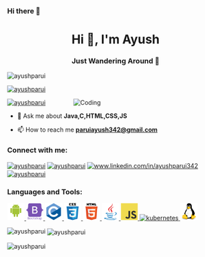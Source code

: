 ### Hi there 👋
<h1 align="center">Hi 👋, I'm Ayush</h1>
<h3 align="center">Just Wandering Around 🥱</h3>

<p align="left"> <img src="https://komarev.com/ghpvc/?username=ayushparui&label=Profile%20views&color=0e75b6&style=flat" alt="ayushparui" /> </p>

<p align="left"> <a href="https://github.com/ryo-ma/github-profile-trophy"><img src="https://github-profile-trophy.vercel.app/?username=ayushparui" alt="ayushparui" /></a> </p>
<img align="right" alt="Coding" width="350" src="https://cdn.dribbble.com/users/2646423/screenshots/5507196/computer.gif">

<p align="left"> <a href="https://twitter.com/ayushparui" target="blank"><img src="https://img.shields.io/twitter/follow/ayushparui?logo=twitter&style=for-the-badge" alt="ayushparui" /></a> </p>

- 💬 Ask me about **Java,C,HTML,CSS,JS**

- 📫 How to reach me **paruiayush342@gmail.com**

<h3 align="left">Connect with me:</h3>
<p align="left">
<a href="https://dev.to/ayushparui" target="_blank"><img align="center" src="https://raw.githubusercontent.com/rahuldkjain/github-profile-readme-generator/master/src/images/icons/Social/devto.svg" alt="ayushparui" height="30" width="40" /></a>
<a href="https://twitter.com/ayushparui" target="_blank"><img align="center" src="https://raw.githubusercontent.com/rahuldkjain/github-profile-readme-generator/master/src/images/icons/Social/twitter.svg" alt="ayushparui" height="30" width="40" /></a>
<a href=https://www.linkedin.com/in/ayushparui342/ target="_blank"><img align="center" src="https://raw.githubusercontent.com/rahuldkjain/github-profile-readme-generator/master/src/images/icons/Social/linked-in-alt.svg" alt="www.linkedin.com/in/ayushparui342" height="30" width="40" /></a>
<a href="https://www.leetcode.com/ayushparui" target="_blank"><img align="center" src="https://raw.githubusercontent.com/rahuldkjain/github-profile-readme-generator/master/src/images/icons/Social/leet-code.svg" alt="ayushparui" height="30" width="40" /></a>
</p>

<h3 align="left">Languages and Tools:</h3>
<p align="left"> <a href="https://developer.android.com" target="_blank" rel="noreferrer"> <img src="https://raw.githubusercontent.com/devicons/devicon/master/icons/android/android-original-wordmark.svg" alt="android" width="40" height="40"/> </a> <a href="https://getbootstrap.com" target="_blank" rel="noreferrer"> <img src="https://raw.githubusercontent.com/devicons/devicon/master/icons/bootstrap/bootstrap-plain-wordmark.svg" alt="bootstrap" width="40" height="40"/> </a> <a href="https://www.cprogramming.com/" target="_blank" rel="noreferrer"> <img src="https://raw.githubusercontent.com/devicons/devicon/master/icons/c/c-original.svg" alt="c" width="40" height="40"/> </a> <a href="https://www.w3schools.com/css/" target="_blank" rel="noreferrer"> <img src="https://raw.githubusercontent.com/devicons/devicon/master/icons/css3/css3-original-wordmark.svg" alt="css3" width="40" height="40"/> </a> <a href="https://www.w3.org/html/" target="_blank" rel="noreferrer"> <img src="https://raw.githubusercontent.com/devicons/devicon/master/icons/html5/html5-original-wordmark.svg" alt="html5" width="40" height="40"/> </a> <a href="https://www.java.com" target="_blank" rel="noreferrer"> <img src="https://raw.githubusercontent.com/devicons/devicon/master/icons/java/java-original.svg" alt="java" width="40" height="40"/> </a> <a href="https://developer.mozilla.org/en-US/docs/Web/JavaScript" target="_blank" rel="noreferrer"> <img src="https://raw.githubusercontent.com/devicons/devicon/master/icons/javascript/javascript-original.svg" alt="javascript" width="40" height="40"/> </a> <a href="https://kubernetes.io" target="_blank" rel="noreferrer"> <img src="https://www.vectorlogo.zone/logos/kubernetes/kubernetes-icon.svg" alt="kubernetes" width="40" height="40"/> </a> <a href="https://www.linux.org/" target="_blank" rel="noreferrer"> <img src="https://raw.githubusercontent.com/devicons/devicon/master/icons/linux/linux-original.svg" alt="linux" width="40" height="40"/> </a> </p>

<p><img align="left" src="https://github-readme-stats.vercel.app/api/top-langs?username=ayushparui&show_icons=true&locale=en&layout=compact" alt="ayushparui" /></p>

<p>&nbsp;<img align="center" src="https://github-readme-stats.vercel.app/api?username=ayushparui&show_icons=true&locale=en" alt="ayushparui" /></p>

<p><img align="center" src="https://github-readme-streak-stats.herokuapp.com/?user=ayushparui&" alt="ayushparui" /></p>

